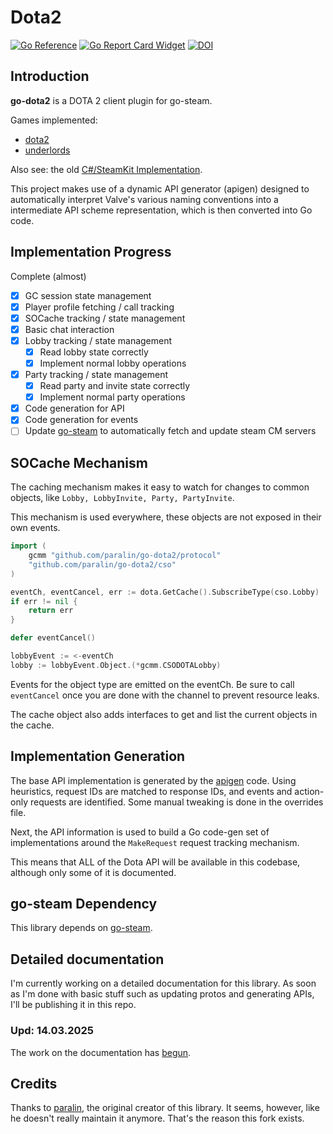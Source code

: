 # Dota2

[![Go Reference](https://pkg.go.dev/badge/github.com/paralin/go-dota2.svg)](https://pkg.go.dev/github.com/paralin/go-dota2)
[![Go Report Card Widget]][Go Report Card]
[![DOI](https://zenodo.org/badge/103461337.svg)](https://zenodo.org/badge/latestdoi/103461337)

[Go Report Card Widget]: https://goreportcard.com/badge/github.com/paralin/go-dota2
[Go Report Card]: https://goreportcard.com/report/github.com/paralin/go-dota2

## Introduction 

**go-dota2** is a DOTA 2 client plugin for go-steam.

Games implemented:

 - [dota2](https://github.com/paralin/go-dota2)
 - [underlords](https://github.com/paralin/go-underlords)

Also see: the old [C#/SteamKit Implementation](https://github.com/paralin/Dota2).

This project makes use of a dynamic API generator (apigen) designed to
automatically interpret Valve's various naming conventions into a intermediate
API scheme representation, which is then converted into Go code.

## Implementation Progress

Complete (almost)

 - [x] GC session state management
 - [x] Player profile fetching / call tracking
 - [x] SOCache tracking / state management
 - [x] Basic chat interaction
 - [x] Lobby tracking / state management
    - [x] Read lobby state correctly
    - [x] Implement normal lobby operations
 - [x] Party tracking / state management
    - [x] Read party and invite state correctly
    - [x] Implement normal party operations
 - [x] Code generation for API
 - [x] Code generation for events
 - [ ] Update [go-steam](https://github.com/paralin/go-steam) to automatically fetch and update steam CM servers

## SOCache Mechanism

The caching mechanism makes it easy to watch for changes to common objects, like `Lobby, LobbyInvite, Party, PartyInvite`.

This mechanism is used everywhere, these objects are not exposed in their own events.

```go
import (
	gcmm "github.com/paralin/go-dota2/protocol"
	"github.com/paralin/go-dota2/cso"
)

eventCh, eventCancel, err := dota.GetCache().SubscribeType(cso.Lobby)
if err != nil {
    return err
}

defer eventCancel()

lobbyEvent := <-eventCh
lobby := lobbyEvent.Object.(*gcmm.CSODOTALobby)
```

Events for the object type are emitted on the eventCh. Be sure to call `eventCancel` once you are done with the channel to prevent resource leaks.

The cache object also adds interfaces to get and list the current objects in the cache.

## Implementation Generation

The base API implementation is generated by the [apigen](./apigen) code. Using heuristics, request IDs are matched to response IDs, and events and action-only requests are identified. Some manual tweaking is done in the overrides file.

Next, the API information is used to build a Go code-gen set of implementations around the `MakeRequest` request tracking mechanism.

This means that ALL of the Dota API will be available in this codebase, although only some of it is documented.

## go-steam Dependency

This library depends on [go-steam](https://github.com/paralin/go-steam).

## Detailed documentation

I'm currently working on a detailed documentation for this library. As soon as I'm done with basic stuff such as updating protos and generating APIs, I'll be publishing it in this repo.

### Upd: 14.03.2025

The work on the documentation has  [begun](https://github.com/voltageeee/go-dota2/docs.md).

## Credits

Thanks to [paralin](https://github.com/paralin), the original creator of this library. It seems, however, like he doesn't really maintain it anymore. That's the reason this fork exists.
